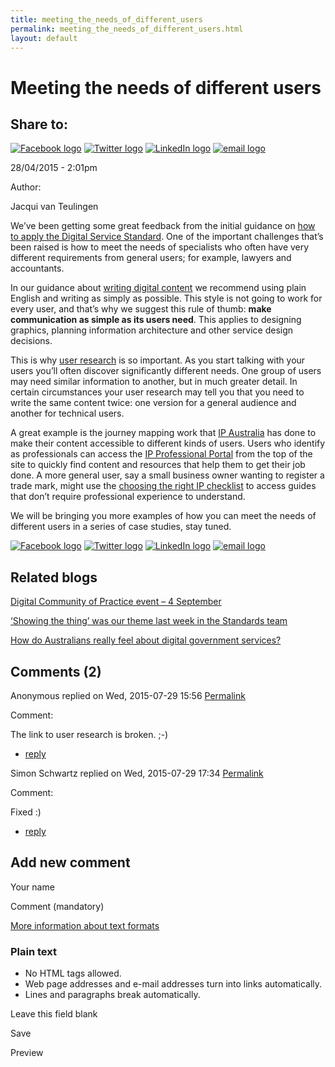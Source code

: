 ```yaml
---
title: meeting_the_needs_of_different_users
permalink: meeting_the_needs_of_different_users.html
layout: default
---
```

Meeting the needs of different users
====================================

Share to:
---------

[![Facebook logo](https://www.dto.gov.au/profiles/govcms/modules/features/govcms_share_links/images/facebook.png)](http://www.facebook.com/sharer.php?u=https%3A//www.dto.gov.au/blog/meeting-needs-different-users&t=Meeting%20the%20needs%20of%20different%20users "Share on Facebook") [![Twitter logo](https://www.dto.gov.au/profiles/govcms/modules/features/govcms_share_links/images/twitter.png)](http://twitter.com/share?url=https%3A//www.dto.gov.au/blog/meeting-needs-different-users&text=Meeting%20the%20needs%20of%20different%20users "Share this on Twitter") [![LinkedIn logo](https://www.dto.gov.au/profiles/govcms/modules/features/govcms_share_links/images/linkedin.png)](http://www.linkedin.com/shareArticle?mini=true&url=https%3A//www.dto.gov.au/blog/meeting-needs-different-users&title=Meeting%20the%20needs%20of%20different%20users&summary=We%E2%80%99ve%20been%20getting%20some%20great%20feedback%20from%20the%20initial%20guidance%20on%20how%20to%20apply%20the%20Digital%20Service%20Standard.%20One%20of%20the%20important%20challenges%20that%E2%80%99s%20been%20raised%20is%20how%20to%20meet%20the%20needs%20of%20specialists%20who%20often%20have%20very%20different%20requirements%20from%20general%20users%3B%20for%20example%2C%20lawyers%20and%20accountants.&source=Digital%20Transformation%20Office "Publish this post to LinkedIn") [![email logo](https://www.dto.gov.au/profiles/govcms/modules/features/govcms_share_links/images/email.png)](mailto:?subject=Meeting%20the%20needs%20of%20different%20users&body=https%3A//www.dto.gov.au/blog/meeting-needs-different-users "Share via email")

28/04/2015 - 2:01pm

Author: 

Jacqui van Teulingen

We’ve been getting some great feedback from the initial guidance on [how to apply the Digital Service Standard](../foi_act_and_information_publication_scheme.md). One of the important challenges that’s been raised is how to meet the needs of specialists who often have very different requirements from general users; for example, lawyers and accountants.

In our guidance about [writing digital content](foi_act_and_information_publication_scheme.md) we recommend using plain English and writing as simply as possible. This style is not going to work for every user, and that’s why we suggest this rule of thumb: **make communication as simple as its users need**. This applies to designing graphics, planning information architecture and other service design decisions.

This is why [user research](foi_act_and_information_publication_scheme.md) is so important. As you start talking with your users you’ll often discover significantly different needs. One group of users may need similar information to another, but in much greater detail. In certain circumstances your user research may tell you that you need to write the same content twice: one version for a general audience and another for technical users.

A great example is the journey mapping work that [IP Australia](http://www.ipaustralia.gov.au/) has done to make their content accessible to different kinds of users. Users who identify as professionals can access the [IP Professional Portal](http://www.ipaustralia.gov.au/ip-professional-portal/) from the top of the site to quickly find content and resources that help them to get their job done. A more general user, say a small business owner wanting to register a trade mark, might use the [choosing the right IP checklist](http://www.ipaustralia.gov.au/get-the-right-ip/choosing-the-right-ip/) to access guides that don’t require professional experience to understand.

We will be bringing you more examples of how you can meet the needs of different users in a series of case studies, stay tuned. 

[![Facebook logo](https://www.dto.gov.au/profiles/govcms/modules/features/govcms_share_links/images/facebook.png)](http://www.facebook.com/sharer.php?u=https%3A//www.dto.gov.au/blog/meeting-needs-different-users&t=Meeting%20the%20needs%20of%20different%20users "Share on Facebook") [![Twitter logo](https://www.dto.gov.au/profiles/govcms/modules/features/govcms_share_links/images/twitter.png)](http://twitter.com/share?url=https%3A//www.dto.gov.au/blog/meeting-needs-different-users&text=Meeting%20the%20needs%20of%20different%20users "Share this on Twitter") [![LinkedIn logo](https://www.dto.gov.au/profiles/govcms/modules/features/govcms_share_links/images/linkedin.png)](http://www.linkedin.com/shareArticle?mini=true&url=https%3A//www.dto.gov.au/blog/meeting-needs-different-users&title=Meeting%20the%20needs%20of%20different%20users&summary=We%E2%80%99ve%20been%20getting%20some%20great%20feedback%20from%20the%20initial%20guidance%20on%20how%20to%20apply%20the%20Digital%20Service%20Standard.%20One%20of%20the%20important%20challenges%20that%E2%80%99s%20been%20raised%20is%20how%20to%20meet%20the%20needs%20of%20specialists%20who%20often%20have%20very%20different%20requirements%20from%20general%20users%3B%20for%20example%2C%20lawyers%20and%20accountants.&source=Digital%20Transformation%20Office "Publish this post to LinkedIn") [![email logo](https://www.dto.gov.au/profiles/govcms/modules/features/govcms_share_links/images/email.png)](mailto:?subject=Meeting%20the%20needs%20of%20different%20users&body=https%3A//www.dto.gov.au/blog/meeting-needs-different-users "Share via email")

Related blogs
-------------

[Digital Community of Practice event – 4 September](foi_act_and_information_publication_scheme.md)

[‘Showing the thing’ was our theme last week in the Standards team](foi_act_and_information_publication_scheme.md)

[How do Australians really feel about digital government services?](foi_act_and_information_publication_scheme.md)

Comments (2)
------------

Anonymous replied on Wed, 2015-07-29 15:56 [Permalink](../comment/1foi_act_and_information_publication_scheme.md#comment-1306)

Comment: 

The link to user research is broken. ;-)

-   [reply](https://www.dto.gov.au/comment/reply/676/1306)

Simon Schwartz replied on Wed, 2015-07-29 17:34 [Permalink](../comment/1foi_act_and_information_publication_scheme.md#comment-1311)

Comment: 

Fixed :)

-   [reply](https://www.dto.gov.au/comment/reply/676/1311)

Add new comment
---------------

Your name

Comment (mandatory)

[More information about text formats](../filter/foi_act_and_information_publication_scheme.md)

### Plain text

-   No HTML tags allowed.
-   Web page addresses and e-mail addresses turn into links automatically.
-   Lines and paragraphs break automatically.

Leave this field blank

Save

Preview

